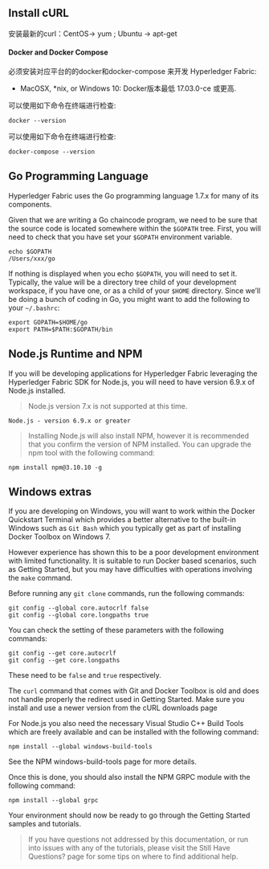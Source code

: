 ## Install cURL

安装最新的curl：CentOS-> yum  ; Ubuntu -> apt-get


#### Docker and Docker Compose

必须安装对应平台的的docker和docker-compose 来开发 Hyperledger Fabric:

* MacOSX, *nix, or Windows 10: Docker版本最低 17.03.0-ce 或更高.

可以使用如下命令在终端进行检查:

    docker --version

可以使用如下命令在终端进行检查:

    docker-compose --version

## Go Programming Language

Hyperledger Fabric uses the Go programming language 1.7.x for many of its components.

Given that we are writing a Go chaincode program, we need to be sure that the source code is located somewhere within the `$GOPATH` tree. First, you will need to check that you have set your `$GOPATH` environment variable.

    echo $GOPATH
    /Users/xxx/go

If nothing is displayed when you echo `$GOPATH`, you will need to set it. Typically, the value will be a directory tree child of your development workspace, if you have one, or as a child of your `$HOME` directory. Since we’ll be doing a bunch of coding in Go, you might want to add the following to your `~/.bashrc`:

    export GOPATH=$HOME/go
    export PATH=$PATH:$GOPATH/bin

## Node.js Runtime and NPM

If you will be developing applications for Hyperledger Fabric leveraging the Hyperledger Fabric SDK for Node.js, you will need to have version 6.9.x of Node.js installed.

>Node.js version 7.x is not supported at this time.

`Node.js - version 6.9.x or greater`

>Installing Node.js will also install NPM, however it is recommended that you confirm the version of NPM installed. You can upgrade the npm tool with the following command:

    npm install npm@3.10.10 -g

## Windows extras

If you are developing on Windows, you will want to work within the Docker Quickstart Terminal which provides a better alternative to the built-in Windows such as `Git Bash` which you typically get as part of installing Docker Toolbox on Windows 7.

However experience has shown this to be a poor development environment with limited functionality. It is suitable to run Docker based scenarios, such as Getting Started, but you may have difficulties with operations involving the `make` command.

Before running any `git clone` commands, run the following commands:

    git config --global core.autocrlf false
    git config --global core.longpaths true

You can check the setting of these parameters with the following commands:

    git config --get core.autocrlf
    git config --get core.longpaths

These need to be `false` and `true` respectively.

The `curl` command that comes with Git and Docker Toolbox is old and does not handle properly the redirect used in Getting Started. Make sure you install and use a newer version from the cURL downloads page

For Node.js you also need the necessary Visual Studio C++ Build Tools which are freely available and can be installed with the following command:

    npm install --global windows-build-tools

See the NPM windows-build-tools page for more details.

Once this is done, you should also install the NPM GRPC module with the following command:

    npm install --global grpc

Your environment should now be ready to go through the Getting Started samples and tutorials.

>If you have questions not addressed by this documentation, or run into issues with any of the tutorials, please visit the Still Have Questions? page for some tips on where to find additional help.

